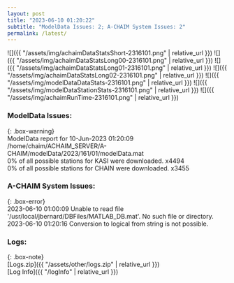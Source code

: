 ```yaml
---
layout: post
title: "2023-06-10 01:20:22"
subtitle: "ModelData Issues: 2; A-CHAIM System Issues: 2"
permalink: /latest/
---
```


![]({{ "/assets/img/achaimDataStatsShort-2316101.png" | relative_url }})
![]({{ "/assets/img/achaimDataStatsLong00-2316101.png" | relative_url }})
![]({{ "/assets/img/achaimDataStatsLong01-2316101.png" | relative_url }})
![]({{ "/assets/img/achaimDataStatsLong02-2316101.png" | relative_url }})
![]({{ "/assets/img/modelDataDataStats-2316101.png" | relative_url }})
![]({{ "/assets/img/modelDataStationStats-2316101.png" | relative_url }})
![]({{ "/assets/img/achaimRunTime-2316101.png" | relative_url }})


### ModelData Issues:  
  
{: .box-warning}  
 ModelData report for 10-Jun-2023 01:20:09   
 /home/chaim/ACHAIM_SERVER/A-CHAIM/modelData/2023/161/01/modelData.mat   
 0% of all possible stations for KASI were downloaded. x4494   
 0% of all possible stations for CHAIN were downloaded. x3455   
  
### A-CHAIM System Issues:  
  
{: .box-error}  
2023-06-10 01:00:09 Unable to read file '/usr/local/jbernard/DBFiles/MATLAB_DB.mat'. No such file or directory.  
2023-06-10 01:20:16 Conversion to logical from string is not possible.  

### Logs:  
  
{: .box-note}  
[Logs.zip]({{ "/assets/other/logs.zip" | relative_url }})  
[Log Info]({{ "/logInfo" | relative_url }})  

